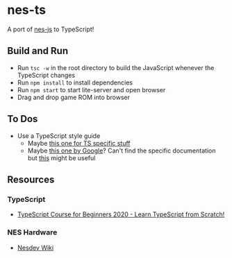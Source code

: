 # nes-ts

A port of [nes-js](https://github.com/takahirox/nes-js) to TypeScript!

## Build and Run

- Run `tsc -w` in the root directory to build the JavaScript whenever the TypeScript changes
- Run `npm install` to install dependencies
- Run `npm start` to start lite-server and open browser
- Drag and drop game ROM into browser

## To Dos

- Use a TypeScript style guide
  - Maybe [this one for TS specific stuff](https://github.com/basarat/typescript-book/blob/master/docs/styleguide/styleguide.md)
  - Maybe [this one by Google](https://github.com/google/gts)? Can't find the specific documentation but [this](https://google.github.io/styleguide/jsguide.html) might be useful

## Resources

### TypeScript

- [TypeScript Course for Beginners 2020 - Learn TypeScript from Scratch!](https://www.youtube.com/watch?v=BwuLxPH8IDs)

### NES Hardware

- [Nesdev Wiki](http://wiki.nesdev.com/w/index.php/Nesdev_Wiki)
